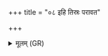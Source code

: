 +++
title = "०८ इहि तिस्रः परावत"

+++
<details><summary>मूलम् (GR)</summary>

इहि तिस्रः परावत  
इहि पञ्च जनाꣳ अति ।  
इहि सप्ताति रोचना  
यावत् सूर्यो असद् दिवि ॥
</details>